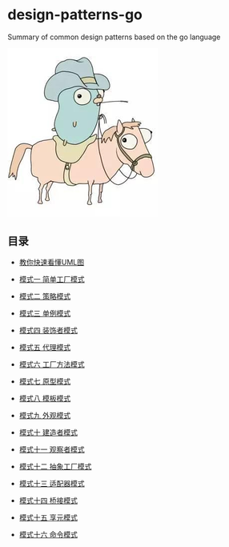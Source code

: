 # design-patterns-go
Summary of common design patterns based on the go language

![](https://github.com/developersPHP/design-patterns-go/blob/master/images/golanglogo.jpg)

## 目录
- [教你快速看懂UML图](https://github.com/developersPHP/design-patterns-go/blob/master/files/teachUML.md)

- [模式一 简单工厂模式](https://github.com/developersPHP/design-patterns-go/blob/master/files/chapter1.md)

- [模式二 策略模式](https://github.com/developersPHP/design-patterns-go/blob/master/files/chapter2.md)

- [模式三 单例模式](https://github.com/developersPHP/design-patterns-go/blob/master/files/chapter3.md)

- [模式四 装饰者模式](https://github.com/developersPHP/design-patterns-go/blob/master/files/chapter4.md)

- [模式五 代理模式](https://github.com/developersPHP/design-patterns-go/blob/master/files/chapter5.md)

- [模式六 工厂方法模式](https://github.com/developersPHP/design-patterns-go/blob/master/files/chapter6.md)

- [模式七 原型模式](https://github.com/developersPHP/design-patterns-go/blob/master/files/chapter7.md)

- [模式八 模板模式](https://github.com/developersPHP/design-patterns-go/blob/master/files/chapter8.md)

- [模式九 外观模式](https://github.com/developersPHP/design-patterns-go/blob/master/files/chapter9.md)

- [模式十 建造者模式](https://github.com/developersPHP/design-patterns-go/blob/master/files/chapter10.md)

- [模式十一 观察者模式](https://github.com/developersPHP/design-patterns-go/blob/master/files/chapter11.md)

- [模式十二 抽象工厂模式](https://github.com/developersPHP/design-patterns-go/blob/master/files/chapter12.md)

- [模式十三 适配器模式](https://github.com/developersPHP/design-patterns-go/blob/master/files/chapter13.md)

- [模式十四 桥接模式](https://github.com/developersPHP/design-patterns-go/blob/master/files/chapter14.md)

- [模式十五 享元模式](https://github.com/developersPHP/design-patterns-go/blob/master/files/chapter15.md)

- [模式十六 命令模式](https://github.com/developersPHP/design-patterns-go/blob/master/files/chapter16.md)




